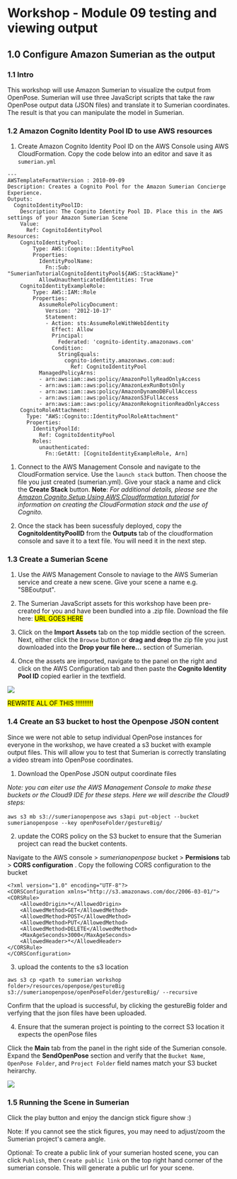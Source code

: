 # Workshop - Module 09 testing and viewing output
## 1.0 Configure Amazon Sumerian as the output 

### 1.1 Intro
This workshop will use Amazon Sumerian to visualize the output from OpenPose. Sumerian will use three JavaScript scripts that take the raw OpenPose output data (JSON files) and translate it to Sumerian coordinates. The result is that you can manipulate the model in Sumerian. 

### 1.2 Amazon Cognito Identity Pool ID to use AWS resources
1. Create Amazon Cognito Identity Pool ID on the AWS Console using AWS CloudFormation. Copy the code below into an editor and save it as `sumerian.yml`

```
---
AWSTemplateFormatVersion : 2010-09-09
Description: Creates a Cognito Pool for the Amazon Sumerian Concierge Experience.
Outputs:
  CognitoIdentityPoolID:
    Description: The Cognito Identity Pool ID. Place this in the AWS settings of your Amazon Sumerian Scene
    Value:
      Ref: CognitoIdentityPool
Resources:
    CognitoIdentityPool:
        Type: AWS::Cognito::IdentityPool
        Properties:
          IdentityPoolName:
            Fn::Sub: "SumerianTutorialCognitoIdentityPool${AWS::StackName}"
          AllowUnauthenticatedIdentities: True
    CognitoIdentityExampleRole:
        Type: AWS::IAM::Role
        Properties:
          AssumeRolePolicyDocument:
            Version: '2012-10-17'
            Statement:
            - Action: sts:AssumeRoleWithWebIdentity
              Effect: Allow
              Principal:
                Federated: 'cognito-identity.amazonaws.com'
              Condition:
                StringEquals:
                  cognito-identity.amazonaws.com:aud:
                    Ref: CognitoIdentityPool
          ManagedPolicyArns:
          - arn:aws:iam::aws:policy/AmazonPollyReadOnlyAccess
          - arn:aws:iam::aws:policy/AmazonLexRunBotsOnly
          - arn:aws:iam::aws:policy/AmazonDynamoDBFullAccess
          - arn:aws:iam::aws:policy/AmazonS3FullAccess
          - arn:aws:iam::aws:policy/AmazonRekognitionReadOnlyAccess
    CognitoRoleAttachment:
      Type: "AWS::Cognito::IdentityPoolRoleAttachment"
      Properties:
        IdentityPoolId:
          Ref: CognitoIdentityPool
        Roles:
          unauthenticated:
            Fn::GetAtt: [CognitoIdentityExampleRole, Arn]
```

1. Connect to the AWS Management Console and navigate to the CloudFormation service. Use the `launch stack` button. Then choose the file you just created (sumerian.yml). Give your stack a name and click the **Create Stack** button.
**Note**: *For additional details, please see the [Amazon Cognito Setup Using AWS Cloudformation tutorial](https://docs.sumerian.amazonaws.com/tutorials/create/beginner/aws-setup/) for information on creating the CloudFormation stack and the use of Cognito.*

1. Once the stack has been sucessfuly deployed, copy the **CognitoIdentityPoolID** from the **Outputs** tab of the cloudformation console and save it to a text file. You will need it in the next step.

### 1.3 Create a Sumerian Scene
1. Use the AWS Management Console to naviage to the AWS Sumerian service and create a new scene. Give your scene a name e.g. "SBEoutput".

1. The Sumerian JavaScript assets for this workshop have been pre-created for you and have been bundled into a .zip file. Download the file here: <mark>URL GOES HERE</mark>

1. Click on the **Import Assets** tab on the top middle section of the screen. Next, either click the `Browse` button or **drag and drop** the zip file you just downloaded into the **Drop your file here...** section of Sumerian. 

1. Once the assets are imported, navigate to the panel on the right and click on the AWS Configuration tab and then paste the **Cognito Identity Pool ID** copied earlier in the textfield.

![](/api/workshops/sbe-workshop-2018/content/assets/images/Sumerian_Cognito_ID.png)



<mark> REWRITE ALL OF THIS !!!!!!!!!!</mark>

### 1.4 Create an S3 bucket to host the Openpose JSON content
Since we were not able to setup individual OpenPose instances for everyone in the workshop, we have created a s3 bucket with example output files. This will allow you to test that Sumerian is correctly translating a video stream into OpenPose coordinates. 

1. Download the OpenPose JSON output coordinate files

*Note: you can eiter use the AWS Management Console to make these buckets or the Cloud9 IDE for these steps. Here we will describe the Cloud9 steps:*

`aws s3 mb s3://sumerianopenpose`
`aws s3api put-object --bucket sumerianopenpose --key openPoseFolder/gestureBig/`

2. update the CORS policy on the S3 bucket to ensure that the Sumerian project can read the bucket contents. 

Navigate to the AWS console > *sumerianopenpose* bucket > **Permisions** tab > **CORS configuration** . Copy the following CORS configuration to the bucket

```
<?xml version="1.0" encoding="UTF-8"?>
<CORSConfiguration xmlns="http://s3.amazonaws.com/doc/2006-03-01/">
<CORSRule>
​    <AllowedOrigin>*</AllowedOrigin>
​    <AllowedMethod>GET</AllowedMethod>
​    <AllowedMethod>POST</AllowedMethod>
​    <AllowedMethod>PUT</AllowedMethod>
​    <AllowedMethod>DELETE</AllowedMethod>
​    <MaxAgeSeconds>3000</MaxAgeSeconds>
​    <AllowedHeader>*</AllowedHeader>
</CORSRule>
</CORSConfiguration>
```

3. upload the contents to the s3 location 

`aws s3 cp <path to sumerian workshop folder>/resources/openpose/gestureBig s3://sumerianopenpose/openPoseFolder/gestureBig/ --recursive`

Confirm that the upload is successful, by clicking the gestureBig folder and verfying that the json files have been uploaded.

4.  Ensure that the sumeran project is pointing to the correct S3 location it expects the openPose files

Click the **Main** tab from the panel in the right side of the Sumerian console. Expand the **SendOpenPose** section and verify that the `Bucket Name`, `OpenPose Folder`, and `Project Folder` field names match your S3 bucket heirarchy.

![](/api/workshops/sbe-workshop-2018/content/assets/images/Sumerian_Main_SendOpenPose.png)

### 1.5 Running the Scene in Sumerian

Click the play button and enjoy the dancign stick figure show :)

Note: If you cannot see the stick figures, you may need to adjust/zoom the Sumerian project's camera angle.

Optional: To create a public link of your sumerian hosted scene, you can click `Publish`, then `Create public link` on the top right hand corner of the sumerian console. This will generate a public url for your scene.

